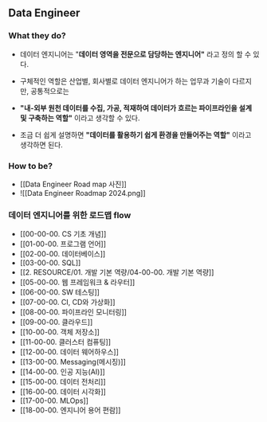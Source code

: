 ## Data Engineer
### What they do?
- 데이터 엔지니어는 "**데이터 영역을 전문으로 담당하는 엔지니어"** 라고 정의 할 수 있다.

- 구체적인 역할은 산업별, 회사별로 데이터 엔지니어가 하는 업무과 기술이 다르지만, 공통적으로는 

- **"내-외부 원천 데이터를 수집, 가공, 적재하여 데이터가 흐르는 파이프라인을 설계 및 구축하는 역할"** 이라고 생각할 수 있다.

- 조금 더 쉽게 설명하면 **"데이터를 활용하기 쉽게 환경을 만들어주는 역할"** 이라고 생각하면 된다.
### How to be?
- [[Data Engineer Road map 사진]]
- ![[Data Engineer Roadmap 2024.png]]

### 데이터 엔지니어를 위한 로드맵 flow
- [[00-00-00. CS 기초 개념]]
- [[01-00-00. 프로그램 언어]]
- [[02-00-00. 데이터베이스]]
- [[03-00-00. SQL]]
- [[2. RESOURCE/01. 개발 기본 역량/04-00-00. 개발 기본 역량]]
- [[05-00-00. 웹 프레임워크 & 라우터]]
- [[06-00-00. SW 테스팅]]
- [[07-00-00. CI, CD와 가상화]]
- [[08-00-00. 파이프라인 모니터링]]
- [[09-00-00. 클라우드]]
- [[10-00-00. 객체 저장소]]
- [[11-00-00. 클러스터 컴퓨팅]]
- [[12-00-00. 데이터 웨어하우스]]
- [[13-00-00. Messaging(메시징)]]
- [[14-00-00. 인공 지능(AI)]]
- [[15-00-00. 데이터 전처리]]
- [[16-00-00. 데이터 시각화]]
- [[17-00-00. MLOps]]
- [[18-00-00. 엔지니어 용어 편람]]